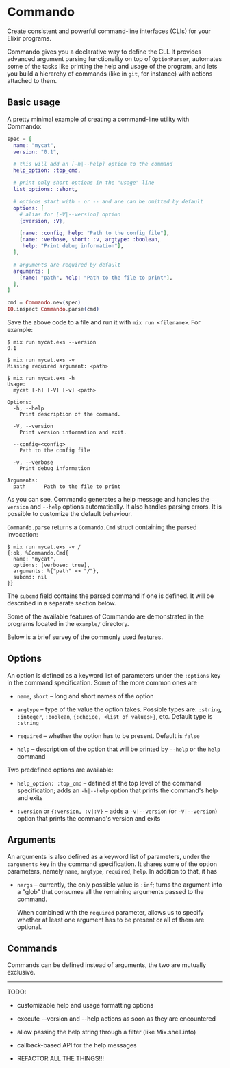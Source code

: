 Commando
========

Create consistent and powerful command-line interfaces (CLIs) for your Elixir
programs.

Commando gives you a declarative way to define the CLI. It provides advanced
argument parsing functionality on top of `OptionParser`, automates some of the
tasks like printing the help and usage of the program, and lets you build a
hierarchy of commands (like in `git`, for instance) with actions attached to
them.


## Basic usage

A pretty minimal example of creating a command-line utility with Commando:

```elixir
spec = [
  name: "mycat",
  version: "0.1",

  # this will add an [-h|--help] option to the command
  help_option: :top_cmd,

  # print only short options in the "usage" line
  list_options: :short,

  # options start with - or -- and are can be omitted by default
  options: [
    # alias for [-V|--version] option
    {:version, :V},

    [name: :config, help: "Path to the config file"],
    [name: :verbose, short: :v, argtype: :boolean,
     help: "Print debug information"],
  ],

  # arguments are required by default
  arguments: [
    [name: "path", help: "Path to the file to print"],
  ],
]

cmd = Commando.new(spec)
IO.inspect Commando.parse(cmd)
```

Save the above code to a file and run it with `mix run <filename>`. For
example:

```
$ mix run mycat.exs --version
0.1

$ mix run mycat.exs -v
Missing required argument: <path>

$ mix run mycat.exs -h
Usage:
  mycat [-h] [-V] [-v] <path>

Options:
  -h, --help
    Print description of the command.

  -V, --version
    Print version information and exit.

  --config=<config>
    Path to the config file

  -v, --verbose
    Print debug information

Arguments:
  path      Path to the file to print

```

As you can see, Commando generates a help message and handles the `--version`
and `--help` options automatically. It also handles parsing errors. It is
possible to customize the default behaviour.

`Commando.parse` returns a `Commando.Cmd` struct containing the parsed
invocation:

```
$ mix run mycat.exs -v /
{:ok, %Commando.Cmd{
  name: "mycat",
  options: [verbose: true],
  arguments: %{"path" => "/"},
  subcmd: nil
}}
```

The `subcmd` field contains the parsed command if one is defined. It will be
described in a separate section below.

Some of the available features of Commando are demonstrated in the programs
located in the `example/` directory.

Below is a brief survey of the commonly used features.


## Options

An option is defined as a keyword list of parameters under the `:options` key
in the command specification. Some of the more common ones are

* `name`, `short` – long and short names of the option

* `argtype` – type of the value the option takes. Possible types are:
  `:string`, `:integer`, `:boolean`, `{:choice, <list of values>}`, etc.
  Default type is `:string`

* `required` – whether the option has to be present. Default is `false`

* `help` – description of the option that will be printed by `--help`
  or the `help` command

Two predefined options are available:

* `help_option: :top_cmd` – defined at the top level of the command
  specification; adds an `-h|--help` option that prints the command's help and
  exits

* `:version` or `{:version, :v|:V}` – adds a `-v|--version` (or `-V|--version`)
  option that prints the command's version and exits


## Arguments

An arguments is also defined as a keyword list of parameters, under the
`:arguments` key in the command specification. It shares some of the option
parameters, namely `name`, `argtype`, `required`, `help`. In addition to that,
it has

* `nargs` – currently, the only possible value is `:inf`; turns the argument
  into a "glob" that consumes all the remaining arguments passed to the
  command.

  When combined with the `required` parameter, allows us to specify whether at
  least one argument has to be present or all of them are optional.


## Commands

Commands can be defined instead of arguments, the two are mutually exclusive.

---

TODO:

* customizable help and usage formatting options
* execute --version and --help actions as soon as they are encountered
* allow passing the help string through a filter (like Mix.shell.info)
* callback-based API for the help messages

* REFACTOR ALL THE THINGS!!!
